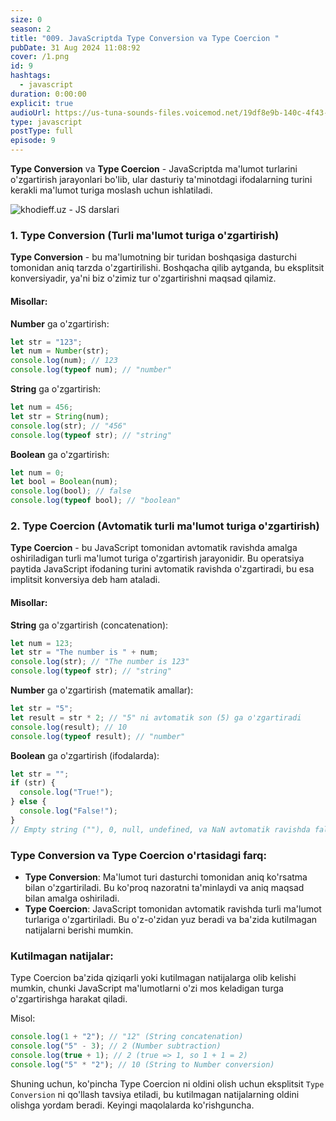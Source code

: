 ```yaml
---
size: 0
season: 2
title: "009. JavaScriptda Type Conversion va Type Coercion "
pubDate: 31 Aug 2024 11:08:92
cover: /1.png
id: 9
hashtags:
  - javascript
duration: 0:00:00
explicit: true
audioUrl: https://us-tuna-sounds-files.voicemod.net/19df8e9b-140c-4f43-8c0e-09c162821765-1658350707858.mp3
type: javascript
postType: full
episode: 9
---
```


**Type Conversion** va **Type Coercion** - JavaScriptda ma'lumot turlarini o'zgartirish jarayonlari bo'lib, ular dasturiy ta'minotdagi ifodalarning turini kerakli ma'lumot turiga moslash uchun ishlatiladi.

![khodieff.uz - JS darslari](https://pbs.twimg.com/media/EiuhiPVU8AAwjhF?format=jpg&name=4096x4096 "khodieff.uz - JS darslari")

### 1. **Type Conversion (Turli ma'lumot turiga o'zgartirish)**

**Type Conversion** - bu ma'lumotning bir turidan boshqasiga dasturchi tomonidan aniq tarzda o'zgartirilishi. Boshqacha qilib aytganda, bu eksplitsit konversiyadir, ya'ni biz o'zimiz tur o'zgartirishni maqsad qilamiz.

#### Misollar:

**Number** ga o'zgartirish:

```javascript
let str = "123";
let num = Number(str);
console.log(num); // 123
console.log(typeof num); // "number"
```

**String** ga o'zgartirish:

```javascript
let num = 456;
let str = String(num);
console.log(str); // "456"
console.log(typeof str); // "string"
```

**Boolean** ga o'zgartirish:

```javascript
let num = 0;
let bool = Boolean(num);
console.log(bool); // false
console.log(typeof bool); // "boolean"
```

### 2. **Type Coercion (Avtomatik turli ma'lumot turiga o'zgartirish)**

**Type Coercion** - bu JavaScript tomonidan avtomatik ravishda amalga oshiriladigan turli ma'lumot turiga o'zgartirish jarayonidir. Bu operatsiya paytida JavaScript ifodaning turini avtomatik ravishda o'zgartiradi, bu esa implitsit konversiya deb ham ataladi.

#### Misollar:

**String** ga o'zgartirish (concatenation):

```javascript
let num = 123;
let str = "The number is " + num;
console.log(str); // "The number is 123"
console.log(typeof str); // "string"
```

**Number** ga o'zgartirish (matematik amallar):

```javascript
let str = "5";
let result = str * 2; // "5" ni avtomatik son (5) ga o'zgartiradi
console.log(result); // 10
console.log(typeof result); // "number"
```

**Boolean** ga o'zgartirish (ifodalarda):

```javascript
let str = "";
if (str) {
  console.log("True!");
} else {
  console.log("False!");
}
// Empty string (""), 0, null, undefined, va NaN avtomatik ravishda false bo'ladi.
```

### **Type Conversion va Type Coercion o'rtasidagi farq:**

- **Type Conversion**: Ma'lumot turi dasturchi tomonidan aniq ko'rsatma bilan o'zgartiriladi. Bu ko'proq nazoratni ta'minlaydi va aniq maqsad bilan amalga oshiriladi.
- **Type Coercion**: JavaScript tomonidan avtomatik ravishda turli ma'lumot turlariga o'zgartiriladi. Bu o'z-o'zidan yuz beradi va ba'zida kutilmagan natijalarni berishi mumkin.

### **Kutilmagan natijalar:**

Type Coercion ba'zida qiziqarli yoki kutilmagan natijalarga olib kelishi mumkin, chunki JavaScript ma'lumotlarni o'zi mos keladigan turga o'zgartirishga harakat qiladi.

Misol:

```javascript
console.log(1 + "2"); // "12" (String concatenation)
console.log("5" - 3); // 2 (Number subtraction)
console.log(true + 1); // 2 (true => 1, so 1 + 1 = 2)
console.log("5" * "2"); // 10 (String to Number conversion)
```

Shuning uchun, ko'pincha Type Coercion ni oldini olish uchun eksplitsit `Type Conversion` ni qo'llash tavsiya etiladi, bu kutilmagan natijalarning oldini olishga yordam beradi. Keyingi maqolalarda ko'rishguncha.
